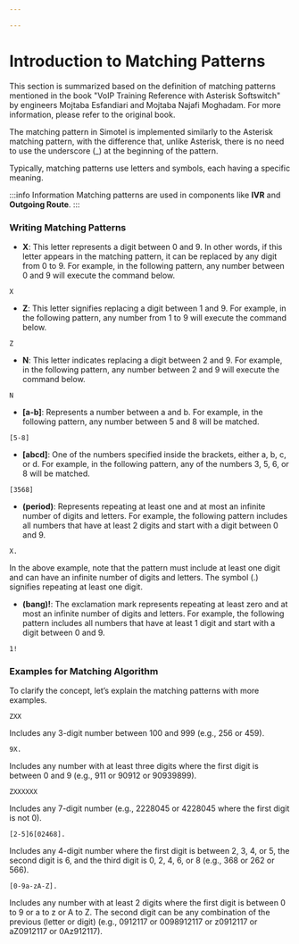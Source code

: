 ```yaml
---

---
```


# Introduction to Matching Patterns

This section is summarized based on the definition of matching patterns mentioned in the book "VoIP Training Reference with Asterisk Softswitch" by engineers Mojtaba Esfandiari and Mojtaba Najafi Moghadam. For more information, please refer to the original book.

The matching pattern in Simotel is implemented similarly to the Asterisk matching pattern, with the difference that, unlike Asterisk, there is no need to use the underscore (_) at the beginning of the pattern.

Typically, matching patterns use letters and symbols, each having a specific meaning.

:::info Information
Matching patterns are used in components like **IVR** and **Outgoing Route**.
:::

### Writing Matching Patterns

- **X**: This letter represents a digit between 0 and 9. In other words, if this letter appears in the matching pattern, it can be replaced by any digit from 0 to 9. For example, in the following pattern, any number between 0 and 9 will execute the command below.

```shell
X
```

- **Z**: This letter signifies replacing a digit between 1 and 9. For example, in the following pattern, any number from 1 to 9 will execute the command below.

```shell
Z
```

- **N**: This letter indicates replacing a digit between 2 and 9. For example, in the following pattern, any number between 2 and 9 will execute the command below.

```shell
N
```

- **[a-b]**: Represents a number between a and b. For example, in the following pattern, any number between 5 and 8 will be matched.

```shell
[5-8]
```

- **[abcd]**: One of the numbers specified inside the brackets, either a, b, c, or d. For example, in the following pattern, any of the numbers 3, 5, 6, or 8 will be matched.

```shell
[3568]
```

- **(period)**: Represents repeating at least one and at most an infinite number of digits and letters. For example, the following pattern includes all numbers that have at least 2 digits and start with a digit between 0 and 9.

```shell
X.
```
In the above example, note that the pattern must include at least one digit and can have an infinite number of digits and letters. The symbol (.) signifies repeating at least one digit.

- **(bang)!**: The exclamation mark represents repeating at least zero and at most an infinite number of digits and letters. For example, the following pattern includes all numbers that have at least 1 digit and start with a digit between 0 and 9.

```shell
1!
```

### Examples for Matching Algorithm

To clarify the concept, let’s explain the matching patterns with more examples.

```shell
ZXX
```
Includes any 3-digit number between 100 and 999 (e.g., 256 or 459).

```shell
9X.
```
Includes any number with at least three digits where the first digit is between 0 and 9 (e.g., 911 or 90912 or 90939899).

```shell
ZXXXXXX
```
Includes any 7-digit number (e.g., 2228045 or 4228045 where the first digit is not 0).

```shell
[2-5]6[02468].
```
Includes any 4-digit number where the first digit is between 2, 3, 4, or 5, the second digit is 6, and the third digit is 0, 2, 4, 6, or 8 (e.g., 368 or 262 or 566).

```shell
[0-9a-zA-Z].
```
Includes any number with at least 2 digits where the first digit is between 0 to 9 or a to z or A to Z. The second digit can be any combination of the previous (letter or digit) (e.g., 0912117 or 0098912117 or z0912117 or aZ0912117 or 0Az912117).